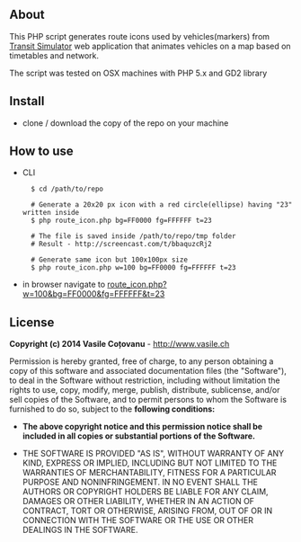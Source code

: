 ## About

This PHP script generates route icons used by vehicles(markers) from [Transit Simulator](https://github.com/vasile/transit-simulator) web application that animates vehicles on a map based on timetables and network.

The script was tested on OSX machines with PHP 5.x and GD2 library

## Install

- clone / download the copy of the repo on your machine

## How to use

- CLI
    
        $ cd /path/to/repo
    
        # Generate a 20x20 px icon with a red circle(ellipse) having "23" written inside
        $ php route_icon.php bg=FF0000 fg=FFFFFF t=23
        
        # The file is saved inside /path/to/repo/tmp folder
        # Result - http://screencast.com/t/bbaquzcRj2
        
        # Generate same icon but 100x100px size
        $ php route_icon.php w=100 bg=FF0000 fg=FFFFFF t=23
        
- in browser navigate to [route_icon.php?w=100&bg=FF0000&fg=FFFFFF&t=23](http://localhost/transit-simulator-route-icon/route_icon.php?w=100&bg=FF0000&fg=FFFFFF&t=23)


## License

**Copyright (c) 2014 Vasile Coțovanu** - http://www.vasile.ch
 
Permission is hereby granted, free of charge, to any person obtaining a copy of this software and associated documentation files (the "Software"), to deal in the Software without restriction, including without limitation the rights to use, copy, modify, merge, publish, distribute, sublicense, and/or sell copies of the Software, and to permit persons to whom the Software is furnished to do so, subject to the **following conditions:**
 
* **The above copyright notice and this permission notice shall be included in all copies or substantial portions of the Software.**
 
* THE SOFTWARE IS PROVIDED "AS IS", WITHOUT WARRANTY OF ANY KIND, EXPRESS OR IMPLIED, INCLUDING BUT NOT LIMITED TO THE WARRANTIES OF MERCHANTABILITY, FITNESS FOR A PARTICULAR PURPOSE AND NONINFRINGEMENT. IN NO EVENT SHALL THE AUTHORS OR COPYRIGHT HOLDERS BE LIABLE FOR ANY CLAIM, DAMAGES OR OTHER LIABILITY, WHETHER IN AN ACTION OF CONTRACT, TORT OR OTHERWISE, ARISING FROM, OUT OF OR IN CONNECTION WITH THE SOFTWARE OR THE USE OR OTHER DEALINGS IN THE SOFTWARE.
